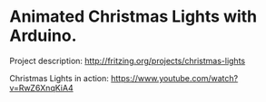 # Animated Christmas Lights with Arduino.

Project description: http://fritzing.org/projects/christmas-lights

Christmas Lights in action: https://www.youtube.com/watch?v=RwZ6XnqKiA4
